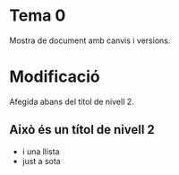 # Tema 0
Mostra de document amb canvis i versions.

# Modificació
Afegida abans del títol de nivell 2.

## Això és un títol de nivell 2
- i una llista
- just a sota

